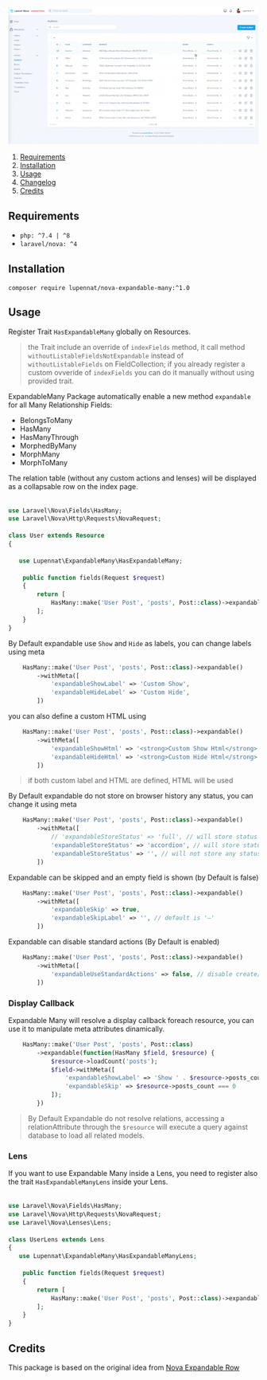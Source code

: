 ![](https://github.com/Lupennat/nova-expandable-many/blob/main/demo.gif)

1. [Requirements](#Requirements)
2. [Installation](#Installation)
3. [Usage](#Usage)
4. [Changelog](CHANGELOG.md)
5. [Credits](#Credits)

## Requirements

- `php: ^7.4 | ^8`
- `laravel/nova: ^4`

## Installation

```
composer require lupennat/nova-expandable-many:^1.0
```

## Usage

Register Trait `HasExpandableMany` globally on Resources.

> the Trait include an override of `indexFields` method, it call method `withoutListableFieldsNotExpandable` instead of `withoutListableFields` on FieldCollection; if you already register a custom ovveride of `indexFields` you can do it manually without using provided trait.

ExpandableMany Package automatically enable a new method `expandable` for all Many Relationship Fields:

- BelongsToMany
- HasMany
- HasManyThrough
- MorphedByMany
- MorphMany
- MorphToMany

The relation table (without any custom actions and lenses) will be displayed as a collapsable row on the index page.

```php

use Laravel\Nova\Fields\HasMany;
use Laravel\Nova\Http\Requests\NovaRequest;

class User extends Resource
{

   use Lupennat\ExpandableMany\HasExpandableMany;

    public function fields(Request $request)
    {
        return [
            HasMany::make('User Post', 'posts', Post::class)->expandable();
        ];
    }
}
```

By Default expandable use `Show` and `Hide` as labels, you can change labels using meta

```php
    HasMany::make('User Post', 'posts', Post::class)->expandable()
        ->withMeta([
            'expandableShowLabel' => 'Custom Show',
            'expandableHideLabel' => 'Custom Hide',
        ])
```

you can also define a custom HTML using 

```php
    HasMany::make('User Post', 'posts', Post::class)->expandable()
        ->withMeta([
            'expandableShowHtml' => '<strong>Custom Show Html</strong>',
            'expandableHideHtml' => '<strong>Custom Hide Html</strong>',
        ])
```

> if both custom label and HTML are defined, HTML will be used

By Default expandable do not store on browser history any status, you can change it using meta

```php
    HasMany::make('User Post', 'posts', Post::class)->expandable()
        ->withMeta([
            // 'expandableStoreStatus' => 'full', // will store status also for relationships
            'expandableStoreStatus' => 'accordion', // will store status only for accordion
            'expandableStoreStatus' => '', // will not store any status
        ])
```

Expandable can be skipped and an empty field is shown (by Default is false)

```php
    HasMany::make('User Post', 'posts', Post::class)->expandable()
        ->withMeta([
            'expandableSkip' => true,
            'expandableSkipLabel' => '', // default is '—'
        ])
```

Expandable can disable standard actions (By Default is enabled)

```php
    HasMany::make('User Post', 'posts', Post::class)->expandable()
        ->withMeta([
            'expandableUseStandardActions' => false, // disable create/edit/view/delete/restore
        ])
```

### Display Callback

Expandable Many will resolve a display callback foreach resource, you can use it to manipulate meta attributes dinamically.

```php
    HasMany::make('User Post', 'posts', Post::class)
        ->expandable(function(HasMany $field, $resource) {
            $resource->loadCount('posts');
            $field->withMeta([
                'expandableShowLabel' => 'Show ' . $resource->posts_count,
                'expandableSkip' => $resource->posts_count === 0
            ]);
        })
```

> By Default Expandable do not resolve relations, accessing a relationAttribute through the `$resource` will execute a query against database to load all related models.

### Lens

If you want to use Expandable Many inside a Lens, you need to register also the trait `HasExpandableManyLens` inside your Lens.

```php

use Laravel\Nova\Fields\HasMany;
use Laravel\Nova\Http\Requests\NovaRequest;
use Laravel\Nova\Lenses\Lens;

class UserLens extends Lens
{
   use Lupennat\ExpandableMany\HasExpandableManyLens;

    public function fields(Request $request)
    {
        return [
            HasMany::make('User Post', 'posts', Post::class)->expandable();
        ];
    }
}
```

## Credits

This package is based on the original idea from [Nova Expandable Row](https://github.com/SPRIGS/nova-expandable-row)
